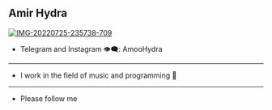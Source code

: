 ## Amir Hydra
<a href="https://ibb.co/0pLqZgc"><img src="https://i.ibb.co/20rqPDy/IMG-20220725-235738-709.jpg" alt="IMG-20220725-235738-709" border="0"></a>

- Telegram and Instagram 👁️‍🗨️: AmooHydra
----------------------------
- I work in the field of music and programming 🎩
----------------------------
- Please follow me 
